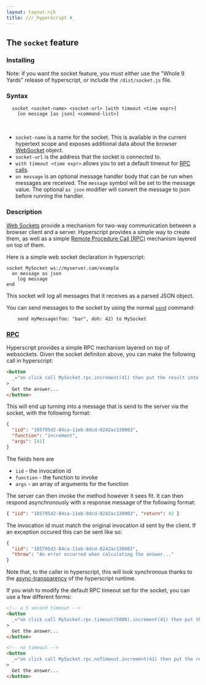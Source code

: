 ```yaml
---
layout: layout.njk
title: ///_hyperscript #_
---
```


## The `socket` feature

### Installing

Note: if you want the socket feature, you must either use the "Whole 9 Yards" release of hyperscript, or include the `/dist/socket.js` file.

### Syntax

```
  socket <socket-name> <socket-url> [with timeout <time expr>]
    [on message [as json] <command-list>]
```

<br/>

- `socket-name` is a name for the socket. This is available in the current hypertext scope and exposes additional data about the browser [WebSocket](https://developer.mozilla.org/en-US/docs/Web/API/WebSockets_API) object.
- `socket-url` is the address that the socket is connected to.
- `with timeout <time expr>` allows you to set a default timeout for [RPC calls](#rpc).
- `on message` is an optional message handler body that can be run when messages are received. The `message` symbol
  will be set to the message value. The optional `as json` modifier will convert the message to json before running
  the handler.

### Description

[Web Sockets](https://developer.mozilla.org/en-US/docs/Web/API/WebSockets_API) provide a mechanism for two-way communication
between a browser client and a server. Hyperscript provides a simple way to create them, as well as a simple
[Remote Procedure Call (RPC)](#rpc) mechanism layered on top of them.

Here is a simple web socket declaration in hyperscript:

```hyperscript
socket MySocket ws://myserver.com/example
  on message as json
    log message
end
```

This socket will log all messages that it receives as a parsed JSON object.

You can send messages to the socket by using the normal [`send`](/commands/send) command:

```hyperscript
    send myMessage(foo: "bar", doh: 42) to MySocket
```

### <a name='rpc'></a>[RPC](#rpc)

Hyperscript provides a simple RPC mechanism layered on top of websockets. Given the socket definiton above, you can
make the following call in hyperscript:

```html
<button
  _="on click call MySocket.rpc.increment(41) then put the result into me"
>
  Get the answer...
</button>
```

This will end up turning into a message that is send to the server via the socket, with the following format:

```json
{
  "iid": "185795d2-84ca-11eb-8dcd-0242ac130003",
  "function": "increment",
  "args": [41]
}
```

The fields here are

- `iid` - the invocation id
- `function` - the function to invoke
- `args` - an array of arguments for the function

The server can then invoke the method however it sees fit. It can then respond asynchronously with a response message
of the following format:

```json
{ "iid": "185795d2-84ca-11eb-8dcd-0242ac130003", "return": 42 }
```

The invocation id must match the original invocation id sent by the client. If an exception occured this can be
sent like so:

```json
{
  "iid": "185795d2-84ca-11eb-8dcd-0242ac130003",
  "throw": "An error occurred when calculating the answer..."
}
```

Note that, to the caller in hyperscript, this will look synchronous thanks to the [async-transparency](/docs#async)
of the hyperscript runtime.

If you wish to modify the default RPC timeout set for the socket, you can use a few different forms:

```html
<!-- a 5 second timeout -->
<button
  _="on click call MySocket.rpc.timeout(5000).increment(41) then put the result into me"
>
  Get the answer...
</button>

<!-- no timeout -->
<button
  _="on click call MySocket.rpc.noTimeout.increment(41) then put the result into me"
>
  Get the answer...
</button>
```
